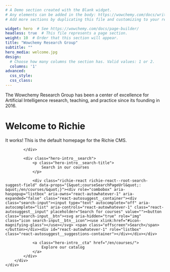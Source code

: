 ```yaml
---
# A Demo section created with the Blank widget.
# Any elements can be added in the body: https://wowchemy.com/docs/writing-markdown-latex/
# Add more sections by duplicating this file and customizing to your requirements.

widget: hero  # See https://wowchemy.com/docs/page-builder/
headless: true  # This file represents a page section.
weight: 10  # Order that this section will appear.
title: "Wowchemy Research Group"
subtitle: ""
hero_media: welcome.jpg
design:
  # Choose how many columns the section has. Valid values: 1 or 2.
  columns: '1'
advanced:
  css_style:
  css_class:
---
```


The Wowchemy Research Group has been a center of excellence for Artificial Intelligence research, teaching, and practice since its founding in 2016.

<div class="hero-intro__inner">
        <div class="hero-intro__body">
            <div class="hero-intro__content">
                <h1 class="hero-intro__title">Welcome <strong>to Richie</strong></h1><p>It works! This is the default homepage for the Richie CMS.</p>

                
            </div>

            <div class="hero-intro__search">
                <p class="hero-intro__search-title">
                    Search in our courses
                </p>

                <div class="richie-react richie-react--root-search-suggest-field" data-props="{&quot;courseSearchPageUrl&quot;: &quot;/en/courses/&quot;}"><div role="combobox" aria-haspopup="listbox" aria-owns="react-autowhatever-1" aria-expanded="false" class="react-autosuggest__container"><div class="search-input"><input type="text" autocomplete="off" aria-autocomplete="list" aria-controls="react-autowhatever-1" class="react-autosuggest__input" placeholder="Search for courses" value=""><button class="search-input__btn"><svg aria-hidden="true" role="img" class="icon search-input__btn__icon"><use xlink:href="#icon-magnifying-glass"></use></svg> <span class="offscreen">Search</span></button></div><div id="react-autowhatever-1" role="listbox" class="react-autosuggest__suggestions-container"></div></div></div>

                <a class="hero-intro__cta" href="/en/courses/">
                    Explore our catalog
                </a>
            </div>
        </div>
    </div>
